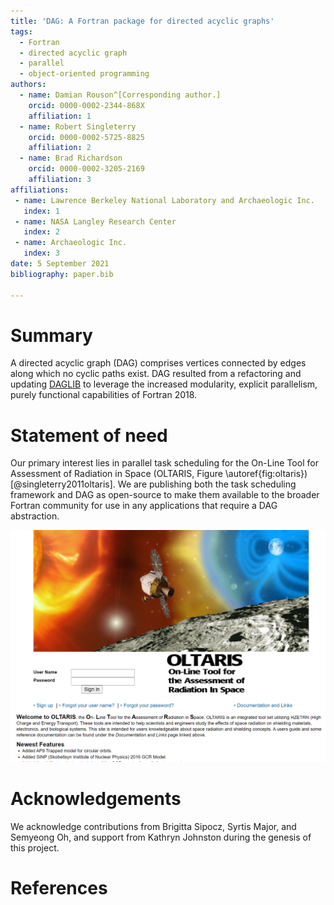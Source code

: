 ```yaml
---
title: 'DAG: A Fortran package for directed acyclic graphs'
tags:
  - Fortran
  - directed acyclic graph
  - parallel
  - object-oriented programming
authors:
  - name: Damian Rouson^[Corresponding author.]
    orcid: 0000-0002-2344-868X
    affiliation: 1
  - name: Robert Singleterry
    orcid: 0000-0002-5725-8825
    affiliation: 2
  - name: Brad Richardson
    orcid: 0000-0002-3205-2169
    affiliation: 3
affiliations:
 - name: Lawrence Berkeley National Laboratory and Archaeologic Inc.
   index: 1
 - name: NASA Langley Research Center
   index: 2
 - name: Archaeologic Inc.
   index: 3
date: 5 September 2021
bibliography: paper.bib

---
```


# Summary

A directed acyclic graph (DAG) comprises vertices connected by edges along which
no cyclic paths exist.  DAG resulted from a refactoring and updating
[DAGLIB](https://github.com/jacobwilliams/daglib) to leverage the increased
modularity, explicit parallelism, purely functional capabilities of Fortran
2018.

# Statement of need

Our primary interest lies in parallel task scheduling for the On-Line Tool for
Assessment of Radiation in Space (OLTARIS, Figure \autoref{fig:oltaris})
[@singleterry2011oltaris].  We are publishing both the task scheduling framework
and DAG as open-source to make them available to the broader Fortran community
for use in any applications that require a DAG abstraction.

![OLTARIS web site.\label{fig:oltaris}](OLTARIS.png)


# Acknowledgements

We acknowledge contributions from Brigitta Sipocz, Syrtis Major, and Semyeong
Oh, and support from Kathryn Johnston during the genesis of this project.

# References
